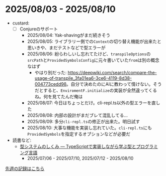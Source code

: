 # 2025/08/03 - 2025/08/10

- custard:
    - [ ] Conjureのサポート
        - 2025/08/04: Yak-shavingがまだ続きそう
        - 2025/08/05: ライブラリー側での`Context`の切り替え機能が出来たと思いきや、まだテストなどで型エラーが
        - 2025/08/06: 紛らわしいし忘れてたけど、`transpileOptions`の`srcPath`と`ProvidedSymbolsConfig`に元々書いていた`from`は別の概念なはず
            - やはり別だった: <https://deepwiki.com/search/compare-the-usage-of-transpile_3fa01ea6-3ce6-4119-8d38-004773cedd98>。自分で決めたのにAIに教わって情けない。そうだとすると、`EnviromentF.initialize`の実装が全然違ってくるね。何を見てたんだ俺は
        - 2025/08/07: 今日はちょっとだけ。cli-repl.ts以外の型エラーを直した
        - 2025/08/08: 内部の設計がまだブレて混乱してる...
        - 2025/08/09: 多分`cli-repl.ts`の修正が出来た。明日試す
        - 2025/08/10: 大事な機能を実装し忘れていた。`cli-repl.ts`にも`ProvidedSymbols`を指定するオプションなどが必要だ
- 読書など:
    - [型システムのしくみ ― TypeScriptで実装しながら学ぶ型とプログラミング言語](https://www.lambdanote.com/products/type-systems)
        - 2025/07/06 - 2025/07/10, 2025/07/12 - 2025/08/10

[先週の記録はこちら](https://github.com/igrep/daily-commits/blob/d83d6fbd4506e07bf5473a099d50a8ade3f4a5b1/yesterday.md)
